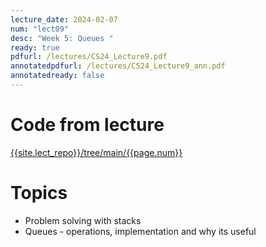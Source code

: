 ```yaml
---
lecture_date: 2024-02-07
num: "lect09"
desc: "Week 5: Queues "
ready: true
pdfurl: /lectures/CS24_Lecture9.pdf
annotatedpdfurl: /lectures/CS24_Lecture9_ann.pdf
annotatedready: false
---
```

# Code from lecture
[{{site.lect_repo}}/tree/main/{{page.num}}]({{site.lect_repo}}/tree/main/{{page.num}})

# Topics
* Problem solving with stacks
* Queues - operations, implementation and why its useful